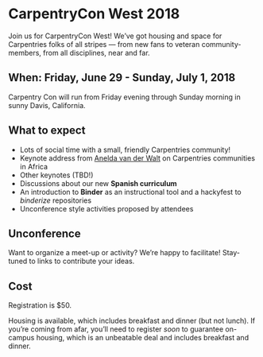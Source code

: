 # CarpentryCon West 2018

Join us for CarpentryCon West! We’ve got housing and space for Carpentries folks of all stripes — from new fans to veteran community-members, from all disciplines, near and far.  

## When: Friday, June 29 - Sunday, July 1, 2018
Carpentry Con will run from Friday evening through Sunday morning in sunny Davis, California. 

## What to expect
- Lots of social time with a small, friendly Carpentries community!
- Keynote address from [Anelda van der Walt](https://twitter.com/aneldavdw) on  Carpentries communities in Africa
- Other keynotes (TBD!) 
- Discussions about our new **Spanish curriculum**
- An introduction to **Binder** as an instructional tool and a hackyfest to *binderize* repositories 
- Unconference style activities proposed by attendees


## Unconference

Want to organize a meet-up or activity? We’re happy to facilitate! Stay-tuned to links to contribute your ideas.

## Cost

Registration is $50.

Housing is available, which includes breakfast and dinner (but not lunch). If you’re coming from afar, you’ll need to register *soon* to guarantee on-campus housing, which is an unbeatable deal and includes breakfast and dinner. 
